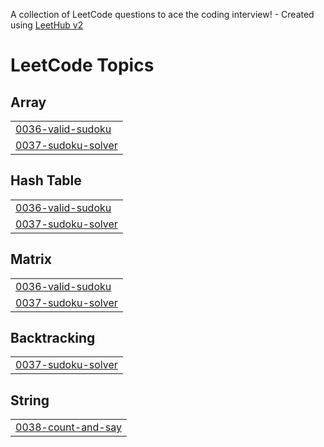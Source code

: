 A collection of LeetCode questions to ace the coding interview! - Created using [LeetHub v2](https://github.com/arunbhardwaj/LeetHub-2.0)
<!---LeetCode Topics Start-->
# LeetCode Topics
## Array
|  |
| ------- |
| [0036-valid-sudoku](https://github.com/ShankKSSS/LeetCode/tree/master/0036-valid-sudoku) |
| [0037-sudoku-solver](https://github.com/ShankKSSS/LeetCode/tree/master/0037-sudoku-solver) |
## Hash Table
|  |
| ------- |
| [0036-valid-sudoku](https://github.com/ShankKSSS/LeetCode/tree/master/0036-valid-sudoku) |
| [0037-sudoku-solver](https://github.com/ShankKSSS/LeetCode/tree/master/0037-sudoku-solver) |
## Matrix
|  |
| ------- |
| [0036-valid-sudoku](https://github.com/ShankKSSS/LeetCode/tree/master/0036-valid-sudoku) |
| [0037-sudoku-solver](https://github.com/ShankKSSS/LeetCode/tree/master/0037-sudoku-solver) |
## Backtracking
|  |
| ------- |
| [0037-sudoku-solver](https://github.com/ShankKSSS/LeetCode/tree/master/0037-sudoku-solver) |
## String
|  |
| ------- |
| [0038-count-and-say](https://github.com/ShankKSSS/LeetCode/tree/master/0038-count-and-say) |
<!---LeetCode Topics End-->